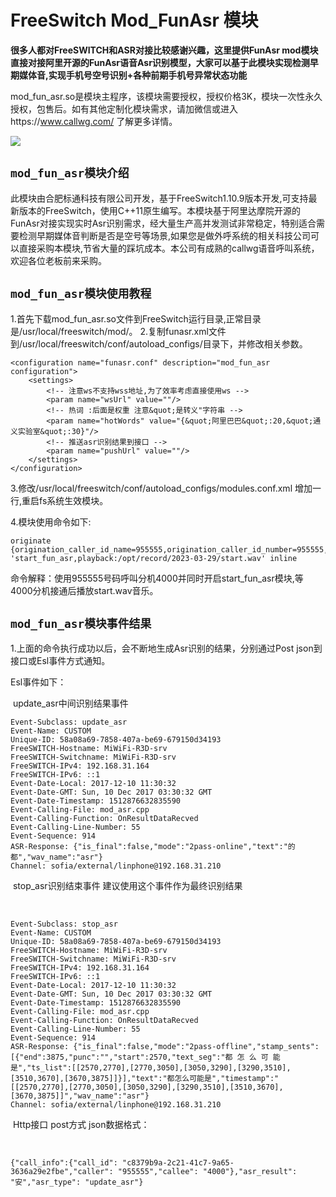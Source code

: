 # FreeSwitch Mod_FunAsr 模块

**很多人都对FreeSWITCH和ASR对接比较感谢兴趣，这里提供FunAsr mod模块直接对接阿里开源的FunAsr语音Asr识别模型，大家可以基于此模块实现检测早期媒体音,实现手机号空号识别+各种前期手机号异常状态功能**

mod_fun_asr.so是模块主程序，该模块需要授权，授权价格3K，模块一次性永久授权，包售后。如有其他定制化模块需求，请加微信或进入https://www.callwg.com/ 了解更多详情。

![](https://www.callwg.com/templets/callgw/images/ma.png)

## `mod_fun_asr模块介绍`

此模块由合肥标通科技有限公司开发，基于FreeSwitch1.10.9版本开发,可支持最新版本的FreeSwitch，使用C++11原生编写。本模块基于阿里达摩院开源的FunAsr对接实现实时Asr识别需求，经大量生产高并发测试非常稳定，特别适合需要检测早期媒体音判断是否是空号等场景,如果您是做外呼系统的相关科技公司可以直接采购本模块,节省大量的踩坑成本。本公司有成熟的callwg语音呼叫系统，欢迎各位老板前来采购。


## `mod_fun_asr模块使用教程`
1.首先下载mod_fun_asr.so文件到FreeSwitch运行目录,正常目录是/usr/local/freeswitch/mod/。
2.复制funasr.xml文件到/usr/local/freeswitch/conf/autoload_configs/目录下，并修改相关参数。

```
<configuration name="funasr.conf" description="mod_fun_asr configuration">
    <settings>
	    <!-- 注意ws不支持wss地址,为了效率考虑直接使用ws -->
        <param name="wsUrl" value=""/>
		<!-- 热词 :后面是权重 注意&quot;是转义"字符串 -->
		<param name="hotWords" value="{&quot;阿里巴巴&quot;:20,&quot;通义实验室&quot;:30}"/>
		<!-- 推送asr识别结果到接口 -->
        <param name="pushUrl" value=""/>
    </settings>
</configuration>
```

3.修改/usr/local/freeswitch/conf/autoload_configs/modules.conf.xml 增加一行<load module="mod_fun_asr"/>,重启fs系统生效模块。

4.模块使用命令如下:

```
originate {origination_caller_id_name=955555,origination_caller_id_number=955555,absolute_codec_string=^^:PCMU:PCMA,leg_timeout=30,ignore_early_media=false}user/4000 'start_fun_asr,playback:/opt/record/2023-03-29/start.wav' inline
```

命令解释：使用955555号码呼叫分机4000并同时开启start_fun_asr模块,等4000分机接通后播放start.wav音乐。

## `mod_fun_asr模块事件结果`

1.上面的命令执行成功以后，会不断地生成Asr识别的结果，分别通过Post json到接口或Esl事件方式通知。

Esl事件如下：

​		update_asr中间识别结果事件

```
Event-Subclass: update_asr
Event-Name: CUSTOM
Unique-ID: 58a08a69-7858-407a-be69-679150d34193
FreeSWITCH-Hostname: MiWiFi-R3D-srv
FreeSWITCH-Switchname: MiWiFi-R3D-srv
FreeSWITCH-IPv4: 192.168.31.164
FreeSWITCH-IPv6: ::1
Event-Date-Local: 2017-12-10 11:30:32
Event-Date-GMT: Sun, 10 Dec 2017 03:30:32 GMT
Event-Date-Timestamp: 1512876632835590
Event-Calling-File: mod_asr.cpp
Event-Calling-Function: OnResultDataRecved
Event-Calling-Line-Number: 55
Event-Sequence: 914
ASR-Response: {"is_final":false,"mode":"2pass-online","text":"的都","wav_name":"asr"}
Channel: sofia/external/linphone@192.168.31.210
```

​		stop_asr识别结束事件 建议使用这个事件作为最终识别结果

​		

```
Event-Subclass: stop_asr
Event-Name: CUSTOM
Unique-ID: 58a08a69-7858-407a-be69-679150d34193
FreeSWITCH-Hostname: MiWiFi-R3D-srv
FreeSWITCH-Switchname: MiWiFi-R3D-srv
FreeSWITCH-IPv4: 192.168.31.164
FreeSWITCH-IPv6: ::1
Event-Date-Local: 2017-12-10 11:30:32
Event-Date-GMT: Sun, 10 Dec 2017 03:30:32 GMT
Event-Date-Timestamp: 1512876632835590
Event-Calling-File: mod_asr.cpp
Event-Calling-Function: OnResultDataRecved
Event-Calling-Line-Number: 55
Event-Sequence: 914
ASR-Response: {"is_final":false,"mode":"2pass-offline","stamp_sents":[{"end":3875,"punc":"","start":2570,"text_seg":"都 怎 么 可 能 是","ts_list":[[2570,2770],[2770,3050],[3050,3290],[3290,3510],[3510,3670],[3670,3875]]}],"text":"都怎么可能是","timestamp":"[[2570,2770],[2770,3050],[3050,3290],[3290,3510],[3510,3670],[3670,3875]]","wav_name":"asr"}
Channel: sofia/external/linphone@192.168.31.210
```

​	Http接口 post方式 json数据格式：

​	

```
{"call_info":{"call_id": "c8379b9a-2c21-41c7-9a65-3636a29e2fbe","caller": "955555","callee": "4000"},"asr_result": "安","asr_type": "update_asr"}
```

​	
